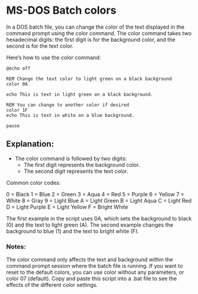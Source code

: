 # MS-DOS Batch colors

In a DOS batch file, you can change the color of the text displayed in the command prompt using the color command. 
The color command takes two hexadecimal digits: the first digit is for the background color, and the second is for the text color.

Here’s how to use the color command:

```batch
@echo off

REM Change the text color to light green on a black background
color 0A

echo This is text in light green on a black background.

REM You can change to another color if desired
color 1F
echo This is text in white on a blue background.

pause
```

## Explanation:

- The color command is followed by two digits:
	- The first digit represents the background color.
	- The second digit represents the text color.

Common color codes:

0 = Black
1 = Blue
2 = Green
3 = Aqua
4 = Red
5 = Purple
6 = Yellow
7 = White
8 = Gray
9 = Light Blue
A = Light Green
B = Light Aqua
C = Light Red
D = Light Purple
E = Light Yellow
F = Bright White

The first example in the script uses 0A, which sets the background to black (0) and the text to light green (A). 
The second example changes the background to blue (1) and the text to bright white (F).

### Notes:

The color command only affects the text and background within the command prompt session where the batch file is running.
If you want to reset to the default colors, you can use color without any parameters, or color 07 (default).
Copy and paste this script into a .bat file to see the effects of the different color settings.
